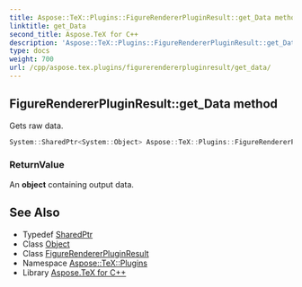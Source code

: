 ```yaml
---
title: Aspose::TeX::Plugins::FigureRendererPluginResult::get_Data method
linktitle: get_Data
second_title: Aspose.TeX for C++
description: 'Aspose::TeX::Plugins::FigureRendererPluginResult::get_Data method. Gets raw data in C++.'
type: docs
weight: 700
url: /cpp/aspose.tex.plugins/figurerendererpluginresult/get_data/
---
```

## FigureRendererPluginResult::get_Data method


Gets raw data.

```cpp
System::SharedPtr<System::Object> Aspose::TeX::Plugins::FigureRendererPluginResult::get_Data() override
```


### ReturnValue

An **object** containing output data.

## See Also

* Typedef [SharedPtr](../../../system/sharedptr/)
* Class [Object](../../../system/object/)
* Class [FigureRendererPluginResult](../)
* Namespace [Aspose::TeX::Plugins](../../)
* Library [Aspose.TeX for C++](../../../)

